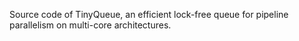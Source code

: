 
Source code of TinyQueue, an efficient lock-free queue for pipeline parallelism
on multi-core architectures.
